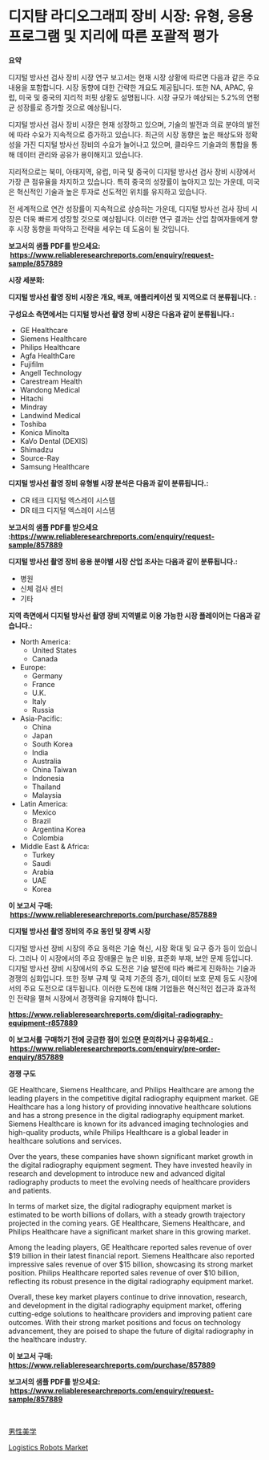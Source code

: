 <p><h1>디지턈 라디오그래피 장비 시장: 유형, 응용 프로그램 및 지리에 따른 포괄적 평가</h1></p><p><strong>요약</strong></p>
<p><p>디지털 방사선 검사 장비 시장 연구 보고서는 현재 시장 상황에 따르면 다음과 같은 주요 내용을 포함합니다. 시장 동향에 대한 간략한 개요도 제공됩니다. 또한 NA, APAC, 유럽, 미국 및 중국의 지리적 퍼핏 상황도 설명됩니다. 시장 규모가 예상되는 5.2%의 연평균 성장률로 증가할 것으로 예상됩니다.</p><p>디지털 방사선 검사 장비 시장은 현재 성장하고 있으며, 기술의 발전과 의료 분야의 발전에 따라 수요가 지속적으로 증가하고 있습니다. 최근의 시장 동향은 높은 해상도와 정확성을 가진 디지털 방사선 장비의 수요가 늘어나고 있으며, 클라우드 기술과의 통합을 통해 데이터 관리와 공유가 용이해지고 있습니다.</p><p>지리적으로는 북미, 아태지역, 유럽, 미국 및 중국이 디지털 방사선 검사 장비 시장에서 가장 큰 점유율을 차지하고 있습니다. 특히 중국의 성장률이 높아지고 있는 가운데, 미국은 혁신적인 기술과 높은 투자로 선도적인 위치를 유지하고 있습니다.</p><p>전 세계적으로 연간 성장률이 지속적으로 상승하는 가운데, 디지털 방사선 검사 장비 시장은 더욱 빠르게 성장할 것으로 예상됩니다. 이러한 연구 결과는 산업 참여자들에게 향후 시장 동향을 파악하고 전략을 세우는 데 도움이 될 것입니다.</p></p>
<p><strong>보고서의 샘플 PDF를 받으세요: &nbsp;<a href="https://www.reliableresearchreports.com/enquiry/request-sample/857889">https://www.reliableresearchreports.com/enquiry/request-sample/857889</a></strong></p>
<p><strong>시장 세분화:</strong></p>
<p><strong> 디지털 방사선 촬영 장비 시장은 개요, 배포, 애플리케이션 및 지역으로 더 분류됩니다. :</strong></p>
<p><strong>구성요소 측면에서는 디지털 방사선 촬영 장비 시장은 다음과 같이 분류됩니다.:</strong></p>
<p><ul><li>GE Healthcare</li><li>Siemens Healthcare</li><li>Philips Healthcare</li><li>Agfa HealthCare</li><li>Fujifilm</li><li>Angell Technology</li><li>Carestream Health</li><li>Wandong Medical</li><li>Hitachi</li><li>Mindray</li><li>Landwind Medical</li><li>Toshiba</li><li>Konica Minolta</li><li>KaVo Dental (DEXIS)</li><li>Shimadzu</li><li>Source-Ray</li><li>Samsung Healthcare</li></ul></p>
<p><strong> 디지털 방사선 촬영 장비 유형별 시장 분석은 다음과 같이 분류됩니다.:</strong></p>
<p><ul><li>CR 테크 디지털 엑스레이 시스템</li><li>DR 테크 디지털 엑스레이 시스템</li></ul></p>
<p><strong>보고서의 샘플 PDF를 받으세요 :<a href="https://www.reliableresearchreports.com/enquiry/request-sample/857889">https://www.reliableresearchreports.com/enquiry/request-sample/857889</a></strong></p>
<p><strong> 디지털 방사선 촬영 장비 응용 분야별 시장 산업 조사는 다음과 같이 분류됩니다.:</strong></p>
<p><ul><li>병원</li><li>신체 검사 센터</li><li>기타</li></ul></p>
<p><strong>지역 측면에서 디지털 방사선 촬영 장비 지역별로 이용 가능한 시장 플레이어는 다음과 같습니다.:</strong></p>
<p><ul>
    <li>
        North America:
        <ul>
            <li>United States</li>
            <li>Canada</li>
        </ul>
    </li>
    <li>
        Europe:
        <ul>
            <li>Germany</li>
            <li>France</li>
            <li>U.K.</li>
            <li>Italy</li>
            <li>Russia</li>
        </ul>
    </li>
    <li>
        Asia-Pacific:
        <ul>
            <li>China</li>
            <li>Japan</li>
            <li>South Korea</li>
            <li>India</li>
            <li>Australia</li>
            <li>China Taiwan</li>
            <li>Indonesia</li>
            <li>Thailand</li>
            <li>Malaysia</li>
        </ul>
    </li>
    <li>
        Latin America:
        <ul>
            <li>Mexico</li>
            <li>Brazil</li>
            <li>Argentina Korea</li>
            <li>Colombia</li>
        </ul>
    </li>
    <li>
        Middle East & Africa:
        <ul>
            <li>Turkey</li>
            <li>Saudi</li>
            <li>Arabia</li>
            <li>UAE</li>
            <li>Korea</li>
        </ul>
    </li>
    </ul></p>
<p><strong>이 보고서 구매: &nbsp;<a href="https://www.reliableresearchreports.com/purchase/857889">https://www.reliableresearchreports.com/purchase/857889</a></strong></p>
<p><strong>디지털 방사선 촬영 장비의 주요 동인 및 장벽 시장</strong></p>
<p><p>디지털 방사선 장비 시장의 주요 동력은 기술 혁신, 시장 확대 및 요구 증가 등이 있습니다. 그러나 이 시장에서의 주요 장애물은 높은 비용, 표준화 부재, 보안 문제 등입니다. 디지털 방사선 장비 시장에서의 주요 도전은 기술 발전에 따라 빠르게 진화하는 기술과 경쟁의 심화입니다. 또한 정부 규제 및 국제 기준의 증가, 데이터 보호 문제 등도 시장에서의 주요 도전으로 대두됩니다. 이러한 도전에 대해 기업들은 혁신적인 접근과 효과적인 전략을 펼쳐 시장에서 경쟁력을 유지해야 합니다.</p></p>
<p><strong><a href="https://www.reliableresearchreports.com/digital-radiography-equipment-r857889">https://www.reliableresearchreports.com/digital-radiography-equipment-r857889</a></strong></p>
<p><strong>이 보고서를 구매하기 전에 궁금한 점이 있으면 문의하거나 공유하세요.: &nbsp;<a href="https://www.reliableresearchreports.com/enquiry/pre-order-enquiry/857889">https://www.reliableresearchreports.com/enquiry/pre-order-enquiry/857889</a></strong></p>
<p><strong>경쟁 구도</strong></p>
<p><p>GE Healthcare, Siemens Healthcare, and Philips Healthcare are among the leading players in the competitive digital radiography equipment market. GE Healthcare has a long history of providing innovative healthcare solutions and has a strong presence in the digital radiography equipment market. Siemens Healthcare is known for its advanced imaging technologies and high-quality products, while Philips Healthcare is a global leader in healthcare solutions and services.</p><p>Over the years, these companies have shown significant market growth in the digital radiography equipment segment. They have invested heavily in research and development to introduce new and advanced digital radiography products to meet the evolving needs of healthcare providers and patients.</p><p>In terms of market size, the digital radiography equipment market is estimated to be worth billions of dollars, with a steady growth trajectory projected in the coming years. GE Healthcare, Siemens Healthcare, and Philips Healthcare have a significant market share in this growing market.</p><p>Among the leading players, GE Healthcare reported sales revenue of over $19 billion in their latest financial report. Siemens Healthcare also reported impressive sales revenue of over $15 billion, showcasing its strong market position. Philips Healthcare reported sales revenue of over $10 billion, reflecting its robust presence in the digital radiography equipment market.</p><p>Overall, these key market players continue to drive innovation, research, and development in the digital radiography equipment market, offering cutting-edge solutions to healthcare providers and improving patient care outcomes. With their strong market positions and focus on technology advancement, they are poised to shape the future of digital radiography in the healthcare industry.</p></p>
<p><strong>이 보고서 구매: &nbsp; <a href="https://www.reliableresearchreports.com/purchase/857889">https://www.reliableresearchreports.com/purchase/857889</a></strong></p>
<p><strong>보고서의 샘플 PDF를 받으세요: &nbsp;<a href="https://www.reliableresearchreports.com/enquiry/request-sample/857889">https://www.reliableresearchreports.com/enquiry/request-sample/857889</a></strong><strong></strong></p>
<p>&nbsp;</p>
<p><p><a href="https://medium.com/@aaronanfotrrd897367/%E7%94%B7%E6%80%A7%E7%BE%8E%E5%AE%B9%E5%B8%82%E5%A0%B4%E3%81%AE%E8%A6%8F%E6%A8%A1%E3%81%A8%E5%B8%82%E5%A0%B4%E5%8B%95%E5%90%91-%E5%AE%8C%E5%85%A8%E3%81%AA%E7%94%A3%E6%A5%AD%E6%A6%82%E8%A6%81-2024%E5%B9%B4%E3%81%8B%E3%82%892031%E5%B9%B4-d01e4fcc5b6f">男性美学</a></p><p><a href="https://github.com/BryceTownsendr/Market-Research-Report-List-4/blob/main/logistics-robots-market.md">Logistics Robots Market</a></p></p>
